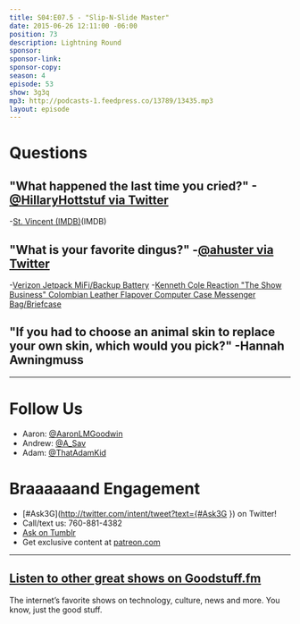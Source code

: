 ```yaml
---
title: S04:E07.5 - "Slip-N-Slide Master"
date: 2015-06-26 12:11:00 -06:00
position: 73
description: Lightning Round
sponsor: 
sponsor-link: 
sponsor-copy: 
season: 4
episode: 53
show: 3g3q
mp3: http://podcasts-1.feedpress.co/13789/13435.mp3
layout: episode
---
```


# Questions

## "What happened the last time you cried?" -[@HillaryHottstuf via Twitter](https://twitter.com/HillaryHottstuf/status/570033882176696320)
-[St. Vincent (IMDB)](http://www.imdb.com/title/tt2170593/)(IMDB)

## "What is your favorite dingus?" -[@ahuster via Twitter](http://twitter.com/ahuster/status/602807300697513984)
-[Verizon Jetpack MiFi/Backup Battery](http://www.verizonwireless.com/internet-devices/jetpack-mifi-6620l/)
-[Kenneth Cole Reaction "The Show Business" Colombian Leather Flapover Computer Case Messenger Bag/Briefcase](http://amzn.com/B00OCX7FT0)

## "If you had to choose an animal skin to replace your own skin, which would you pick?" -Hannah Awningmuss

***

# Follow Us
* Aaron: [@AaronLMGoodwin](http://twitter.com/aaronlmgoodwin)
* Andrew: [@A_Sav](http://twitter.com/a_sav)
* Adam: [@ThatAdamKid](http://twitter.com/thatadamkid)

# Braaaaaand Engagement
* [#Ask3G](http://twitter.com/intent/tweet?text={#Ask3G }) on Twitter!
* Call/text us: 760-881-4382
* [Ask on Tumblr](http://3g3q.co/ask)
* Get exclusive content at [patreon.com](http://www.patreon.com/3g3q)

***

## [Listen to other great shows on Goodstuff.fm](http://goodstuff.fm/)
The internet’s favorite shows on technology, culture, news and more. You know, just the good stuff.
